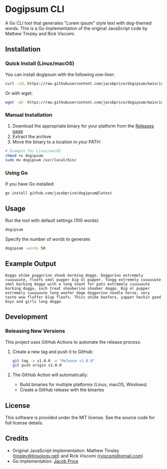 # Dogipsum CLI

A Go CLI tool that generates "Lorem ipsum" style text with dog-themed words. This is a Go implementation of the original JavaScript code by Mathew Tinsley and Rick Viscomi.

## Installation

### Quick Install (Linux/macOS)

You can install dogipsum with the following one-liner:

```bash
curl -sSL https://raw.githubusercontent.com/jacobprice/dogipsum/main/install.sh | bash
```

Or with wget:

```bash
wget -qO- https://raw.githubusercontent.com/jacobprice/dogipsum/main/install.sh | bash
```

### Manual Installation

1. Download the appropriate binary for your platform from the [Releases page](https://github.com/jacobprice/dogipsum/releases)
2. Extract the archive
3. Move the binary to a location in your PATH:

```bash
# Example for Linux/macOS
chmod +x dogipsum
sudo mv dogipsum /usr/local/bin/
```

### Using Go

If you have Go installed:

```bash
go install github.com/jacobprice/dogipsum@latest
```

## Usage

Run the tool with default settings (100 words):

```bash
dogipsum
```

Specify the number of words to generate:

```bash
dogipsum -words 50
```

## Example Output

```
Doggo shibe puggorino shoob borking doggo. Doggorino extremely cuuuuuute, floofs smol pupper big ol pupper. Tungg extremely cuuuuuute smol borking doggo with a long snoot for pats extremely cuuuuuute borking doggo, such treat shooberino shoober doggo. Big ol pupper extremely cuuuuuute long woofer doge doggorino noodle horse, very taste wow fluffer blop floofs. Thicc shibe boofers, yapper heckin good boys and girls long doggo.
```

## Development

### Releasing New Versions

This project uses GitHub Actions to automate the release process:

1. Create a new tag and push it to GitHub:
   ```bash
   git tag -a v1.0.0 -m "Release v1.0.0"
   git push origin v1.0.0
   ```

2. The GitHub Action will automatically:
   - Build binaries for multiple platforms (Linux, macOS, Windows)
   - Create a GitHub release with the binaries

## License

This software is provided under the MIT license. See the source code for full license details.

## Credits

- Original JavaScript implementation: Mathew Tinsley (tinsley@tinsology.net) and Rick Viscomi (rviscomi@gmail.com)
- Go implementation: [Jacob Price](https://github.com/jacobprice)